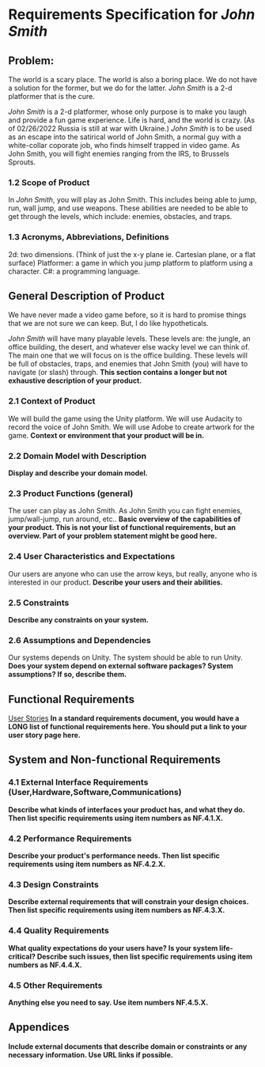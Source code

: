 # Requirements Specification for *John Smith*

## Problem: 
The world is a scary place. The world is also a boring place. We do not have a solution for the former, but we do for the latter. *John Smith* is a 2-d platformer that is the cure.

*John Smith* is a 2-d platformer, whose only purpose is to make you laugh and provide a fun game experience. Life is hard, and the world is crazy. (As of 02/26/2022 Russia is still at war with Ukraine.) *John Smith* is to be used as an escape into the satirical world of John Smith, a normal guy with a white-collar coporate job, who finds himself trapped in video game. As John Smith, you will fight enemies ranging from the IRS, to Brussels Sprouts.

### 1.2 Scope of Product

In *John Smith*, you will play as John Smith. This includes being able to jump, run, wall jump, and use weapons. These abilities are needed to be able to get through the levels, which include: enemies, obstacles, and traps. 

### 1.3 Acronyms, Abbreviations, Definitions

2d: two dimensions. (Think of just the x-y plane ie. Cartesian plane, or a flat surface)
Platformer: a game in which you jump platform to platform using a character.
C#: a programming language.

## General Description of Product

We have never made a video game before, so it is hard to promise things that we are not sure we can keep. But, I do like hypotheticals.

*John Smith* will have many playable levels. These levels are: the jungle, an office building, the desert, and whatever else wacky level we can think of. The main one that we will focus on is the office building. These levels will be full of obstacles, traps, and enemies that John Smith (you) will have to navigate (or slash) through. 
**This section contains a longer but not exhaustive description of your product.**

### 2.1 Context of Product

We will build the game using the Unity platform. We will use Audacity to record the voice of John Smith. We will use Adobe to create artwork for the game.
**Context or environment that your product will be in.**

### 2.2 Domain Model with Description

**Display and describe your domain model.**

### 2.3 Product Functions (general)
The user can play as John Smith. As John Smith you can fight enemies, jump/wall-jump, run around, etc..
**Basic overview of the capabilities of your product. This is not your list of functional requirements, but an overview. Part of your problem statement might be good here.**

### 2.4 User Characteristics and Expectations

Our users are anyone who can use the arrow keys, but really, anyone who is interested in our product.
**Describe your users and their abilities.**

### 2.5 Constraints

**Describe any constraints on your system.**

### 2.6 Assumptions and Dependencies

Our systems depends on Unity. The system should be able to run Unity.
**Does your system depend on external software packages? System assumptions? If so, describe them.**

## Functional Requirements

[User Stories](userstories.md)
**In a standard requirements document, you would have a LONG list of functional requirements here. You should put a link to your user story page here.**

## System and Non-functional Requirements

### 4.1 External Interface Requirements (User,Hardware,Software,Communications)

**Describe what kinds of interfaces your product has, and what they do. Then list specific requirements using item numbers as NF.4.1.X.**

### 4.2 Performance Requirements

**Describe your product's performance needs. Then list specific requirements using item numbers as NF.4.2.X.**

### 4.3 Design Constraints

**Describe external requirements that will constrain your design choices. Then list specific requirements using item numbers as NF.4.3.X.**

### 4.4 Quality Requirements

**What quality expectations do your users have? Is your system life-critical? Describe such issues, then list specific requirements using item numbers as NF.4.4.X.**

### 4.5 Other Requirements

**Anything else you need to say. Use item numbers NF.4.5.X.**

## Appendices

**Include external documents that describe domain or constraints or any necessary information. Use URL links if possible.**
